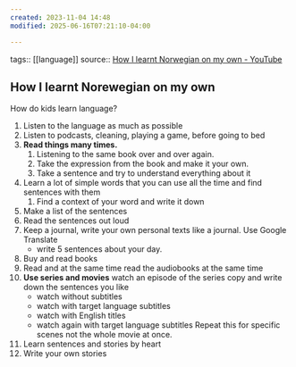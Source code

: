 ```yaml
---
created: 2023-11-04 14:48
modified: 2025-06-16T07:21:10-04:00

---
```

tags::  [[language]]
source::  [How I learnt Norwegian on my own - YouTube](https://www.youtube.com/watch?v=uWQYqcFX8JE)
## How I learnt Norewegian on my own

How do kids learn language?
1. Listen to the language as much as possible
2. Listen to podcasts, cleaning, playing a game, before going to bed
3. **Read things many times.**
	1. Listening to the same book over and over again.
	2. Take the expression from the book and make it your own.
	3. Take a sentence and try to understand everything about it
4. Learn a lot of simple words that you can use all the time and find sentences with them
	1. Find a context of your word and write it down
5. Make a list of the sentences
6. Read the sentences out loud
7. Keep a journal, write your own personal texts like a journal. Use Google Translate
	- write 5 sentences about your day.
8. Buy and read books
9. Read and at the same time read the audiobooks at the same time
10. **Use series and movies**
	watch an episode of the series
	copy and write down the sentences you like
	- watch without subtitles
	- watch with target language subtitles
	- watch with English titles
	- watch again with target language subtitles
	Repeat this for specific scenes not the whole movie at once.
12. Learn sentences and stories by heart
13. Write your own stories
